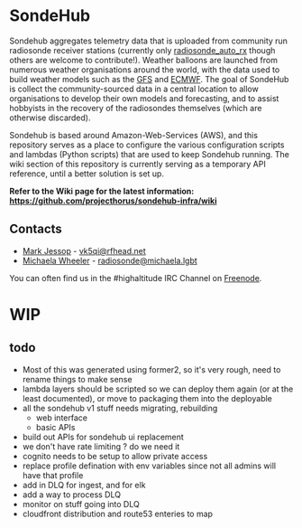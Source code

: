 # SondeHub

Sondehub aggregates telemetry data that is uploaded from community run radiosonde receiver stations (currently only [radiosonde_auto_rx](https://github.com/projecthorus/radiosonde_auto_rx/wiki) though others are welcome to contribute!). Weather balloons are launched from numerous weather organisations around the world, with the data used to build weather models such as the [GFS](https://www.ncdc.noaa.gov/data-access/model-data/model-datasets/global-forcast-system-gfs) and [ECMWF](https://www.ecmwf.int/). The goal of SondeHub is collect the community-sourced data in a central location to allow organisations to develop their own models and forecasting, and to assist hobbyists in the recovery of the radiosondes themselves (which are otherwise discarded).

Sondehub is based around Amazon-Web-Services (AWS), and this repository serves as a place to configure the various configuration scripts and lambdas (Python scripts) that are used to keep Sondehub running. The wiki section of this repository is currently serving as a temporary API reference, until a better solution is set up.

**Refer to the Wiki page for the latest information: https://github.com/projecthorus/sondehub-infra/wiki**

## Contacts
* [Mark Jessop](https://github.com/darksidelemm) - vk5qi@rfhead.net
* [Michaela Wheeler](https://github.com/TheSkorm) - radiosonde@michaela.lgbt

You can often find us in the #highaltitude IRC Channel on
[Freenode](https://webchat.freenode.net/).


WIP
==
todo
--
 - Most of this was generated using former2, so it's very rough, need to rename things to make sense
 - lambda layers should be scripted so we can deploy them again (or at the least documented), or move to packaging them into the deployable
 - all the sondehub v1 stuff needs migrating, rebuilding
   - web interface
   - basic APIs
 - build out APIs for sondehub ui replacement
 - we don't have rate limiting ? do we need it
 - cognito needs to be setup to allow private access
 - replace profile defination with env variables since not all admins will have that profile
 - add in DLQ for ingest, and for elk
 - add a way to process DLQ
 - monitor on stuff going into DLQ
 - cloudfront distribution and route53 enteries to map